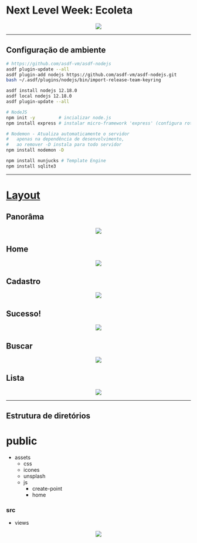 # Next Level Week: Ecoleta

<p align="center">
    <img src="./preview/capa.png">
</p>

--- 

## Configuração de ambiente
~~~bash
# https://github.com/asdf-vm/asdf-nodejs
asdf plugin-update --all
asdf plugin-add nodejs https://github.com/asdf-vm/asdf-nodejs.git
bash ~/.asdf/plugins/nodejs/bin/import-release-team-keyring

asdf install nodejs 12.18.0 
asdf local nodejs 12.18.0 
asdf plugin-update --all

# NodeJS
npm init -y         # incializar node.js
npm install express # instalar micro-framework 'express' (configura rota e interpreta parâmetros)

# Nodemon - Atualiza automaticamente o servidor
#   apenas na dependência de desenvolvimento, 
#   ao remover -D instala para todo servidor
npm install nodemon -D 

npm install nunjucks # Template Engine
npm install sqlite3
~~~

---

# [Layout](https://www.figma.com/file/1SxgOMojOB2zYT0Mdk28lB/Ecoleta) 
## Panorâma
<p align="center">
    <img src="./preview/panorama.png">
</p>

## Home 
<p align="center">
    <img src="./public/assets/icones/.README/Home.png">
</p>

## Cadastro 
<p align="center">
    <img src="./public/assets/icones/.README/Cadastro.png">
</p>

## Sucesso! 
<p align="center">
    <img src="./public/assets/icones/.README/Sucesso.png">
</p>

## Buscar
<p align="center">
    <img src="./public/assets/icones/.README/Buscar.png">
</p>

## Lista
<p align="center">
    <img src="./public/assets/icones/.README/Lista.png">
</p>

---

## Estrutura de diretórios
# public
* assets
    * css
    * icones
    * unsplash
    * js
        * create-point
        * home
### src
* views    

<p align="center">
    <img src="./public/assets/icones/.README/1440x900.jpg">
</p>